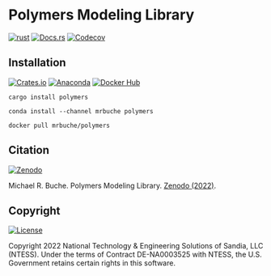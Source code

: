 # Polymers Modeling Library

[![rust](https://img.shields.io/github/actions/workflow/status/sandialabs/polymers/rust.yml?branch=main&label=GitHub&logo=github)](https://github.com/sandialabs/polymers/tree/main/rust#readme)
[![Docs.rs](https://img.shields.io/docsrs/polymers?logo=rust&logoColor=000000&label=Docs.rs)](https://docs.rs/crate/polymers)
[![Codecov](https://img.shields.io/codecov/c/github/sandialabs/polymers?label=Codecov&logo=codecov&flag=rust)](https://codecov.io/gh/sandialabs/polymers)

## Installation

[![Crates.io](https://img.shields.io/crates/v/polymers?logo=rust&logoColor=000000&label=Crates.io&color=32592f)](https://crates.io/crates/polymers)
[![Anaconda](https://img.shields.io/conda/v/mrbuche/polymers.svg?logo=anaconda&color=3EB049&label=Anaconda)](https://anaconda.org/mrbuche/polymers)
[![Docker Hub](https://img.shields.io/docker/v/mrbuche/polymers?color=0db7ed&label=Docker%20Hub&logo=docker&logoColor=0db7ed)](https://hub.docker.com/r/mrbuche/polymers)

```shell
cargo install polymers
```

```shell
conda install --channel mrbuche polymers
```

```shell
docker pull mrbuche/polymers
```

## Citation

[![Zenodo](https://img.shields.io/badge/Zenodo-10.5281%2Fzenodo.7041983-blue)](https://doi.org/10.5281/zenodo.7041983)

Michael R. Buche. Polymers Modeling Library. [Zenodo (2022)](https://doi.org/10.5281/zenodo.7041983).

## Copyright

[![License](https://img.shields.io/github/license/sandialabs/polymers?label=License&logo=data:image/png;base64,iVBORw0KGgoAAAANSUhEUgAAABAAAAAQCAYAAAAf8/9hAAAAAXNSR0IArs4c6QAAAPZJREFUOE+tk2ERwjAUgxMHOAAUYIEpAAngAAccDuYAJIACkIADhgMchMuu5Uq7Aj/or92a9700fSU+LEktgBHJVU3GL4CL90nOfwZIsngLIC8ybEeyh8bVO5B0BTBL/t8BHABE6/F7nGg6ktMIsHAfNtckXWDw2xEkFboIsN1zADTR5gCg0EWAO00C4EayqTgodJTkwpsDCgAHOCXZpQ6qOkk+7zJx0AE4+u4zwLBOkgA8Quo24aA8PHb3CrGqC/e+AbAIRzgBaB1kBnCApe7vk5gC82scala8hYGpTOv66StGOevqEONM5E0N6Kf07S18yuHb3hPwkpAEoqucdwAAAABJRU5ErkJggg==)](https://github.com/sandialabs/polymers/blob/main/LICENSE)

Copyright 2022 National Technology & Engineering Solutions of Sandia, LLC (NTESS). Under the terms of Contract DE-NA0003525 with NTESS, the U.S. Government retains certain rights in this software.

